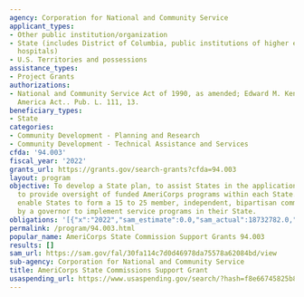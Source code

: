 ```yaml
---
agency: Corporation for National and Community Service
applicant_types:
- Other public institution/organization
- State (includes District of Columbia, public institutions of higher education and
  hospitals)
- U.S. Territories and possessions
assistance_types:
- Project Grants
authorizations:
- National and Community Service Act of 1990, as amended; Edward M. Kennedy Serve
  America Act.. Pub. L. 111, 13.
beneficiary_types:
- State
categories:
- Community Development - Planning and Research
- Community Development - Technical Assistance and Services
cfda: '94.003'
fiscal_year: '2022'
grants_url: https://grants.gov/search-grants?cfda=94.003
layout: program
objective: To develop a State plan, to assist States in the application process, and
  to provide oversight of funded AmeriCorps programs within each State. The funds
  enable States to form a 15 to 25 member, independent, bipartisan commission appointed
  by a governor to implement service programs in their State.
obligations: '[{"x":"2022","sam_estimate":0.0,"sam_actual":18732782.0,"usa_spending_actual":37764824.9},{"x":"2023","sam_estimate":19344658.0,"sam_actual":0.0,"usa_spending_actual":18695641.24},{"x":"2024","sam_estimate":19344658.0,"sam_actual":0.0,"usa_spending_actual":9723169.0}]'
permalink: /program/94.003.html
popular_name: AmeriCorps State Commission Support Grants 94.003
results: []
sam_url: https://sam.gov/fal/30fa114c7d0d46978da75578a62084bd/view
sub-agency: Corporation for National and Community Service
title: AmeriCorps State Commissions Support Grant
usaspending_url: https://www.usaspending.gov/search/?hash=f8e66745825b8c2bed2347aafa8f2c43
---
```

